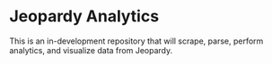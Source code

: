 # Jeopardy Analytics
This is an in-development repository that will scrape, parse, perform 
analytics, and visualize data from Jeopardy.
